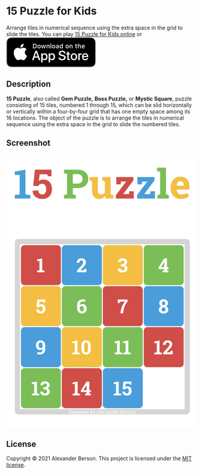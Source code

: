 # 15 Puzzle for Kids

Arrange tiles in numerical sequence using the extra space in the grid to slide the tiles.
You can play [15 Puzzle for Kids online](https://alex-berson.github.io/15-puzzle-kids/) or <br>
[<img src="images/Download_on_the_App_Store_Badge_US-UK_RGB_blk_092917.svg">](https://apps.apple.com/us/app/15-puzzle-for-kids/id1553031152)

## Description

**15 Puzzle**, also called **Gem Puzzle,** **Boss Puzzle,** or **Mystic Square**, puzzle consisting of 15 tiles, numbered 1 through 15, which can be slid horizontally or vertically within a four-by-four grid that has one empty space among its 16 locations. The object of the puzzle is to arrange the tiles in numerical sequence using the extra space in the grid to slide the numbered tiles.

## Screenshot

<p align="center">
  <img src="images/screenshot.png" alt="Screenshot">
</p>

## License

Copyright &copy; 2021 Alexander Berson. This project is licensed under the [MIT license](LICENSE.txt "MIT License").

